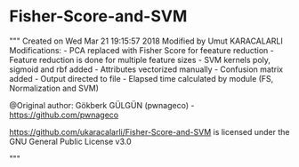 # Fisher-Score-and-SVM
"""
Created on Wed Mar 21 19:15:57 2018
Modified by Umut KARACALARLI
Modifications:
    - PCA replaced with Fisher Score for feeature reduction
    - Feature reduction is done for multiple feature sizes
    - SVM kernels poly, sigmoid and rbf added
    - Attributes vectorized manually
    - Confusion matrix added
    - Output directed to file
    - Elapsed time calculated by module (FS, Normalization and SVM)


@Original author: Gökberk GÜLGÜN (pwnageco) - https://github.com/pwnageco

https://github.com/ukaracalarli/Fisher-Score-and-SVM is licensed under the GNU General Public License v3.0

"""
